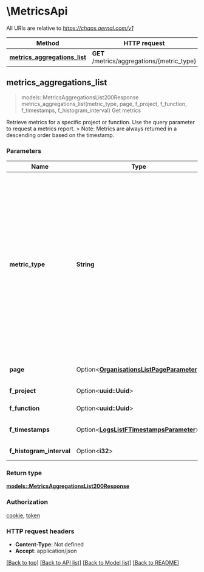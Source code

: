 # \MetricsApi

All URIs are relative to *https://chaos.qernal.com/v1*

Method | HTTP request | Description
------------- | ------------- | -------------
[**metrics_aggregations_list**](MetricsApi.md#metrics_aggregations_list) | **GET** /metrics/aggregations/{metric_type} | Get metrics



## metrics_aggregations_list

> models::MetricsAggregationsList200Response metrics_aggregations_list(metric_type, page, f_project, f_function, f_timestamps, f_histogram_interval)
Get metrics

Retrieve metrics for a specific project or function. Use the query parameter to request a metrics report.  > Note: Metrics are always returned in a descending order based on the timestamp. 

### Parameters


Name | Type | Description  | Required | Notes
------------- | ------------- | ------------- | ------------- | -------------
**metric_type** | **String** | Metric aggregation type, types can be used with either a project or a function filter.  - httprequests: Aggregated HTTP requests - resourcestats: Aggregated resource stats (such as CPU, Memory and Network)  > Note: aggregations cannot return more than 300 data points  | [required] |
**page** | Option<[**OrganisationsListPageParameter**](.md)> | Query parameters for pagination |  |
**f_project** | Option<**uuid::Uuid**> | Project uuid reference |  |
**f_function** | Option<**uuid::Uuid**> | Function uuid reference |  |
**f_timestamps** | Option<[**LogsListFTimestampsParameter**](.md)> | Timestamp restriction for query |  |
**f_histogram_interval** | Option<**i32**> | Histogram interval |  |

### Return type

[**models::MetricsAggregationsList200Response**](metrics_aggregations_list_200_response.md)

### Authorization

[cookie](../README.md#cookie), [token](../README.md#token)

### HTTP request headers

- **Content-Type**: Not defined
- **Accept**: application/json

[[Back to top]](#) [[Back to API list]](../README.md#documentation-for-api-endpoints) [[Back to Model list]](../README.md#documentation-for-models) [[Back to README]](../README.md)


